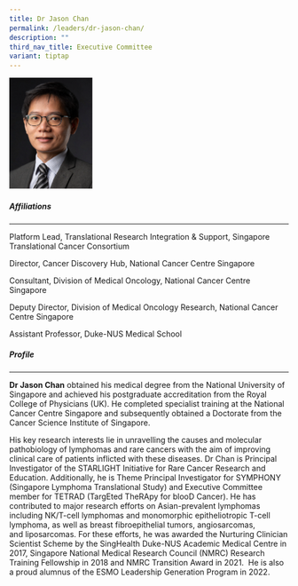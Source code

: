 ```yaml
---
title: Dr Jason Chan
permalink: /leaders/dr-jason-chan/
description: ""
third_nav_title: Executive Committee
variant: tiptap
---
```

<div class="isomer-image-wrapper"><img style="width:150px" height="auto" width="100%" src="/images/Leaders/dr-jason-chan.png"></div><h5>Affiliations</h5><hr><p>Platform Lead, Translational Research Integration &amp; Support, Singapore Translational Cancer Consortium</p><p>Director, Cancer Discovery Hub, National Cancer Centre Singapore&nbsp;</p><p>Consultant, Division of Medical Oncology, National Cancer Centre Singapore&nbsp;&nbsp;</p><p>Deputy Director, Division of Medical Oncology Research, National Cancer Centre Singapore&nbsp;</p><p>Assistant Professor, Duke-NUS Medical School&nbsp;</p><h5>Profile</h5><hr><p><strong>Dr Jason Chan</strong> obtained his medical degree from the National University of Singapore and achieved his postgraduate accreditation from the Royal College of Physicians (UK). He completed specialist training at the National Cancer Centre Singapore and&nbsp;subsequently&nbsp;obtained a Doctorate from the Cancer Science Institute of Singapore.&nbsp;</p><p>His key research interests lie in unravelling the causes and molecular pathobiology of&nbsp;lymphomas and&nbsp;rare cancers with the aim of improving clinical care of patients inflicted with these diseases. Dr Chan is Principal Investigator of the STARLIGHT Initiative for Rare Cancer Research and Education. Additionally, he is Theme Principal Investigator for SYMPHONY (Singapore Lymphoma Translational Study) and Executive Committee member for TETRAD (TargEted&nbsp;TheRApy&nbsp;for&nbsp;blooD&nbsp;Cancer). He has contributed to major research efforts on Asian-prevalent lymphomas including NK/T-cell lymphomas and monomorphic&nbsp;epitheliotropic&nbsp;T-cell lymphoma, as well as breast fibroepithelial&nbsp;tumors, angiosarcomas, and&nbsp;liposarcomas. For these efforts, he was awarded the Nurturing Clinician Scientist Scheme by the&nbsp;SingHealth&nbsp;Duke-NUS Academic Medical Centre in 2017, Singapore National Medical Research Council (NMRC) Research Training Fellowship in 2018 and NMRC Transition Award in 2021.&nbsp;&nbsp;He is also a proud&nbsp;alumnus&nbsp;of the ESMO Leadership Generation Program in 2022.</p>